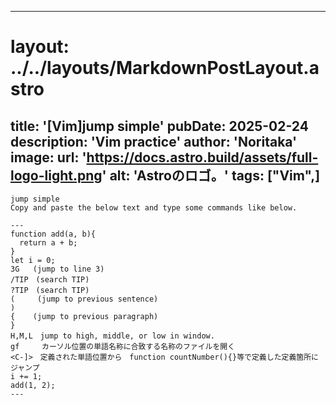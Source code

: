 
---
# layout: ../../layouts/MarkdownPostLayout.astro
title: '[Vim]jump simple'
pubDate: 2025-02-24
description: 'Vim practice'
author: 'Noritaka'
image:
    url: 'https://docs.astro.build/assets/full-logo-light.png'
    alt: 'Astroのロゴ。'
tags: ["Vim",]
---


```
jump simple
Copy and paste the below text and type some commands like below.

---
function add(a, b){
  return a + b;
}
let i = 0;
3G   (jump to line 3)
/TIP　(search TIP)
?TIP　(search TIP)
(     (jump to previous sentence)
)
{    (jump to previous paragraph)
}
H,M,L　jump to high, middle, or low in window.
gf　　　カーソル位置の単語名称に合致する名称のファイルを開く
<C-]>　定義された単語位置から　function countNumber(){}等で定義した定義箇所にジャンプ
i += 1;
add(1, 2);
---
```

